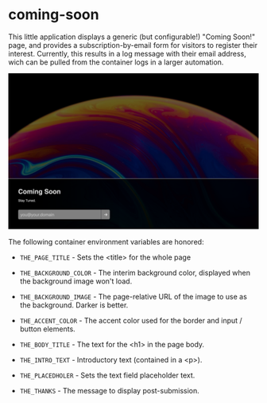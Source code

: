 coming-soon
===========

This little application displays a generic (but configurable!)
"Coming Soon!" page, and provides a subscription-by-email form for
visitors to register their interest.  Currently, this results in a
log message with their email address, wich can be pulled from the
container logs in a larger automation.

![Screenshot of Default Deployment](screenshot.png)

The following container environment variables are honored:

 - `THE_PAGE_TITLE` - Sets the &lt;title&gt; for the whole page

 - `THE_BACKGROUND_COLOR` - The interim background color,
   displayed when the background image won't load.

 - `THE_BACKGROUND_IMAGE` - The page-relative URL of the
   image to use as the background.  Darker is better.

 - `THE_ACCENT_COLOR` - The accent color used for the border
   and input / button elements.

 - `THE_BODY_TITLE` - The text for the &lt;h1&gt; in the page body.

 - `THE_INTRO_TEXT` - Introductory text (contained in a &lt;p&gt;).

 - `THE_PLACEDHOLER` - Sets the text field placeholder text.

 - `THE_THANKS` - The message to display post-submission.
